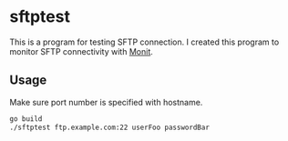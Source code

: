 # sftptest

This is a program for testing SFTP connection. I created this program to monitor SFTP connectivity with [Monit](https://mmonit.com/monit/).

## Usage

Make sure port number is specified with hostname.

```bash
go build
./sftptest ftp.example.com:22 userFoo passwordBar
```